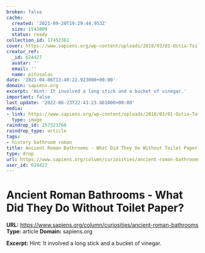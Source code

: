 ```yaml
---
broken: false
cache:
  created: '2021-09-20T19:29:44.953Z'
  size: 1543809
  status: ready
collection_id: 17452361
cover: https://www.sapiens.org/wp-content/uploads/2018/03/01-Ostia-Toilets-Fubar-Obfusco-Wikimedia-Commons-1024x628.jpg
creator_ref:
  _id: 624427
  avatar: ''
  email: ''
  name: pitosalas
date: '2021-04-06T13:40:22.923000+00:00'
domain: sapiens.org
excerpt: 'Hint: It involved a long stick and a bucket of vinegar.'
important: false
last_update: '2022-06-23T22:43:23.861000+00:00'
media:
- link: https://www.sapiens.org/wp-content/uploads/2018/03/01-Ostia-Toilets-Fubar-Obfusco-Wikimedia-Commons-1024x628.jpg
  type: image
raindrop_id: 257323768
raindrop_type: article
tags:
- history bathroom roman
title: Ancient Roman Bathrooms - What Did They Do Without Toilet Paper?
type: drop
url: https://www.sapiens.org/column/curiosities/ancient-roman-bathrooms
user_id: 624427
---
```


# Ancient Roman Bathrooms - What Did They Do Without Toilet Paper?

**URL:** https://www.sapiens.org/column/curiosities/ancient-roman-bathrooms
**Type:** article
**Domain:** sapiens.org

**Excerpt:** Hint: It involved a long stick and a bucket of vinegar.
